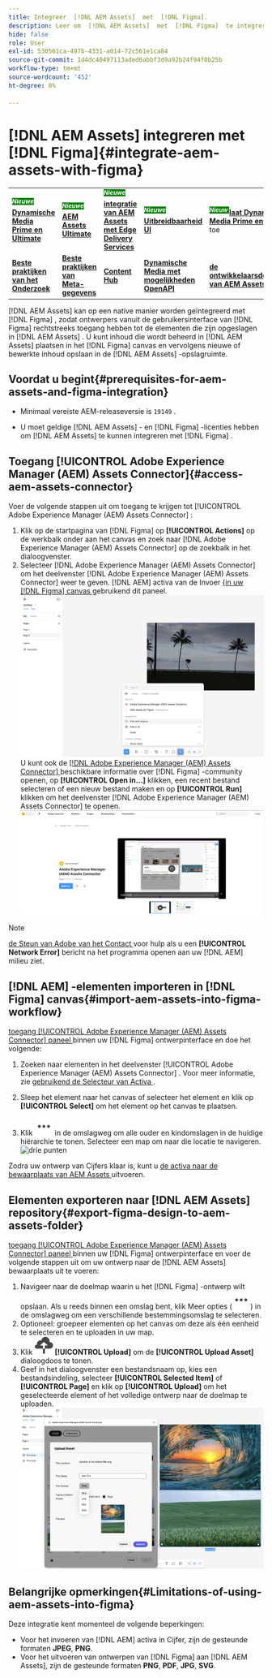```yaml
---
title: Integreer  [!DNL AEM Assets]  met  [!DNL Figma].
description: Leer om  [!DNL AEM Assets]  met  [!DNL Figma]  te integreren om tot de activa van uw organisatie binnen uw  [!DNL Figma]  ontwerpwerkschema toegang te hebben en te gebruiken.
hide: false
role: User
exl-id: 530561ca-497b-4331-a014-72c561e1ca84
source-git-commit: 1d4dc40497113aded6abbf3d9a92b24f94f0b25b
workflow-type: tm+mt
source-wordcount: '452'
ht-degree: 0%

---
```


# [!DNL AEM Assets] integreren met [!DNL Figma]{#integrate-aem-assets-with-figma}

<table>
    <tr>
        <td>
            <sup style= "background-color:#008000; color:#FFFFFF; font-weight:bold"><i> Nieuwe </i></sup> <a href="/help/assets/dynamic-media/dm-prime-ultimate.md"><b> Dynamische Media Prime en Ultimate </b></a>
        </td>
        <td>
            <sup style= "background-color:#008000; color:#FFFFFF; font-weight:bold"><i> Nieuwe </i></sup> <a href="/help/assets/assets-ultimate-overview.md"><b> AEM Assets Ultimate </b></a>
        </td>
        <td>
            <sup style= "background-color:#008000; color:#FFFFFF; font-weight:bold"><i> Nieuwe </i></sup> <a href="/help/assets/integrate-aem-assets-edge-delivery-services.md"><b> integratie van AEM Assets met Edge Delivery Services </b></a>
        </td>
        <td>
            <sup style= "background-color:#008000; color:#FFFFFF; font-weight:bold"><i> Nieuwe </i></sup> <a href="/help/assets/aem-assets-view-ui-extensibility.md"><b> Uitbreidbaarheid UI </b></a>
        </td>
          <td>
            <sup style= "background-color:#008000; color:#FFFFFF; font-weight:bold"><i> Nieuw </i></sup> <a href="/help/assets/dynamic-media/enable-dynamic-media-prime-and-ultimate.md"><b> laat Dynamische Media Prime en Ultimate </b></a> toe
        </td>
    </tr>
    <tr>
        <td>
            <a href="/help/assets/search-best-practices.md"><b> Beste praktijken van het Onderzoek </b></a>
        </td>
        <td>
            <a href="/help/assets/metadata-best-practices.md"><b> Beste praktijken van Meta-gegevens </b></a>
        </td>
        <td>
            <a href="/help/assets/product-overview.md"><b> Content Hub </b></a>
        </td>
        <td>
            <a href="/help/assets/dynamic-media-open-apis-overview.md"><b> Dynamische Media met mogelijkheden OpenAPI </b></a>
        </td>
        <td>
            <a href="https://developer.adobe.com/experience-cloud/experience-manager-apis/"><b> de ontwikkelaarsdocumentatie van AEM Assets </b></a>
        </td>
    </tr>
</table>

[!DNL AEM Assets] kan op een native manier worden geïntegreerd met [!DNL Figma] , zodat ontwerpers vanuit de gebruikersinterface van [!DNL Figma] rechtstreeks toegang hebben tot de elementen die zijn opgeslagen in [!DNL AEM Assets] . U kunt inhoud die wordt beheerd in [!DNL AEM Assets] plaatsen in het [!DNL Figma] canvas en vervolgens nieuwe of bewerkte inhoud opslaan in de [!DNL AEM Assets] -opslagruimte.

## Voordat u begint{#prerequisites-for-aem-assets-and-figma-integration}

* Minimaal vereiste AEM-releaseversie is `19149` .

* U moet geldige [!DNL AEM Assets] - en [!DNL Figma] -licenties hebben om [!DNL AEM Assets] te kunnen integreren met [!DNL Figma] .

## Toegang [!UICONTROL Adobe Experience Manager (AEM) Assets Connector]{#access-aem-assets-connector}

Voer de volgende stappen uit om toegang te krijgen tot [!UICONTROL Adobe Experience Manager (AEM) Assets Connector] :

1. Klik op de startpagina van [!DNL Figma] op **[!UICONTROL Actions]** op de werkbalk onder aan het canvas en zoek naar [!DNL Adobe Experience Manager (AEM) Assets Connector] op de zoekbalk in het dialoogvenster.
1. Selecteer [!DNL Adobe Experience Manager (AEM) Assets Connector] om het deelvenster [!DNL Adobe Experience Manager (AEM) Assets Connector] weer te geven.  [!DNL AEM]  activa van de Invoer [ {in uw  [!DNL Figma]  canvas ](#import-aem-assets-into-figma-workflow) gebruikend dit paneel.
   ![ acties ](/help/assets/assets/actions-on-figma.png)
U kunt ook de [[!DNL Adobe Experience Manager (AEM) Assets Connector] ](https://www.figma.com/community/plugin/1512561378275712210/adobe-experience-manager-aem-assets-connector) beschikbare informatie over [!DNL Figma] -community openen, op **[!UICONTROL Open in...]** klikken, een recent bestand selecteren of een nieuw bestand maken en op **[!UICONTROL Run]** klikken om het deelvenster [!DNL Adobe Experience Manager (AEM) Assets Connector] te openen.
   ![ insteekmodule-pagina-op-beeld-gemeenschap ](/help/assets/assets/plugin-page-on-figma-community.png)

>[!NOTE]
>
> [ de Steun van Adobe van het Contact ](https://helpx.adobe.com/contact.html) voor hulp als u een **[!UICONTROL Network Error]** bericht na het programma openen aan uw [!DNL AEM] milieu ziet.

## [!DNL AEM] -elementen importeren in [!DNL Figma] canvas{#import-aem-assets-into-figma-workflow}

[ toegang [!UICONTROL Adobe Experience Manager (AEM) Assets Connector] paneel ](#access-aem-assets-connector) binnen uw [!DNL Figma] ontwerpinterface en doe het volgende:

1. Zoeken naar elementen in het deelvenster [!UICONTROL Adobe Experience Manager (AEM) Assets Connector] . Voor meer informatie, zie [ gebruikend de Selecteur van Activa ](https://experienceleague.adobe.com/en/docs/experience-manager-cloud-service/content/assets/manage/asset-selector/overview-asset-selector#using-asset-selector).

1. Sleep het element naar het canvas of selecteer het element en klik op **[!UICONTROL Select]** om het element op het canvas te plaatsen.

1. Klik ![ drie punten ](/help/assets/assets/three-dots.svg) in de omslagweg om alle ouder en kindomslagen in de huidige hiërarchie te tonen. Selecteer een map om naar die locatie te navigeren.
   ![ drie punten ](/help/assets/assets/assets-folder-structure.png)

Zodra uw ontwerp van Cijfers klaar is, kunt u [ de activa naar de bewaarplaats van AEM Assets ](#export-figma-design-to-aem-assets-folder) uitvoeren.

## Elementen exporteren naar [!DNL AEM Assets] repository{#export-figma-design-to-aem-assets-folder}

[ toegang [!UICONTROL Adobe Experience Manager (AEM) Assets Connector] paneel ](#access-aem-assets-connector) binnen uw [!DNL Figma] ontwerpinterface en voer de volgende stappen uit om uw ontwerp naar de [!DNL AEM Assets] bewaarplaats uit te voeren:

1. Navigeer naar de doelmap waarin u het [!DNL Figma] -ontwerp wilt opslaan. Als u reeds binnen een omslag bent, klik Meer opties (![ drie punten ](/help/assets/assets/three-dots.svg)) in de omslagweg om een verschillende bestemmingsomslag te selecteren.
1. Optioneel: groepeer elementen op het canvas om deze als één eenheid te selecteren en te uploaden in uw map.
1. Klik ![ dossier uploadt ](/help/assets/assets/upload-icon.svg) **[!UICONTROL Upload]** om de **[!UICONTROL Upload Asset]** dialoogdoos te tonen.
1. Geef in het dialoogvenster een bestandsnaam op, kies een bestandsindeling, selecteer **[!UICONTROL Selected Item]** of **[!UICONTROL Page]** en klik op **[!UICONTROL Upload]** om het geselecteerde element of het volledige ontwerp naar de doelmap te uploaden.
   ![ upload beeldontwerp ](/help/assets/assets/upload-figma-design.png)

## Belangrijke opmerkingen{#Limitations-of-using-aem-assets-into-figma}

Deze integratie kent momenteel de volgende beperkingen:

* Voor het invoeren van [!DNL AEM] activa in Cijfer, zijn de gesteunde formaten **JPEG**, **PNG**.
* Voor het uitvoeren van ontwerpen van [!DNL Figma] aan [!DNL AEM Assets], zijn de gesteunde formaten **PNG**, **PDF**, **JPG**, **SVG**.

